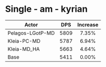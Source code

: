# Single - am - kyrian
| Actor | DPS | Increase |
|---|:---:|:---:|
|Pelagos-LGotP-MD|5809|7.35%|
|Kleia-PC-MD|5787|6.94%|
|Kleia-MD_HA|5663|4.64%|
|Base|5411|0.00%|
